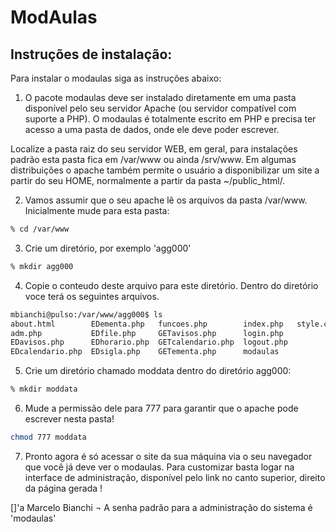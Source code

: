 # ModAulas

## Instruções de instalação:

Para instalar o modaulas siga as instruções abaixo:

 1) O pacote modaulas deve ser instalado diretamente em uma pasta
 disponível pelo seu servidor Apache (ou servidor compatível com 
 suporte a PHP). O modaulas é totalmente escrito em PHP e precisa
 ter acesso a uma pasta de dados, onde ele deve poder escrever.

 Localize a pasta raiz do seu servidor WEB, em geral, para instalações
 padrão esta pasta fica em /var/www ou ainda /srv/www. Em algumas distribuições
 o apache também permite o usuário a disponibilizar um site a partir do
 seu HOME, normalmente a partir da pasta ~/public_html/.

 2) Vamos assumir que o seu apache lê os arquivos da pasta /var/www. Inicialmente mude para esta pasta:

 ```bash
 % cd /var/www
 ```

 3) Crie um diretório, por exemplo 'agg000'

 ```bash
 % mkdir agg000
 ```

 4) Copie o conteudo deste arquivo para este diretório. Dentro do diretório
 voce terá os seguintes arquivos. 

 ```bash
 mbianchi@pulso:/var/www/agg000$ ls
 about.html        EDementa.php   funcoes.php        index.php   style.css
 adm.php           EDfile.php     GETavisos.php      login.php
 EDavisos.php      EDhorario.php  GETcalendario.php  logout.php
 EDcalendario.php  EDsigla.php    GETementa.php      modaulas
 ``` 

 5) Crie um diretório chamado moddata dentro do diretório agg000:

 ```bash
 % mkdir moddata
 ```

 6) Mude a permissão dele para 777 para garantir que o apache pode escrever nesta pasta!

 ```bash
 chmod 777 moddata
 ```

 7) Pronto agora é só acessar o site da sua máquina via o seu navegador que você já deve ver o modaulas.
 Para customizar basta logar na interface de administração, disponível pelo link no canto superior, direito
 da página gerada !

[]'a
Marcelo Bianchi
¬ A senha padrão para a administração do sistema é 'modaulas'

